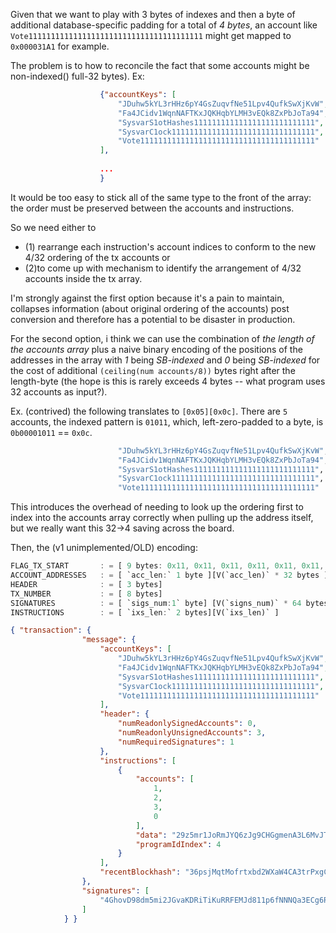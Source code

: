
Given that we want to play with 3 bytes of indexes and then a byte of additional database-specific padding for a total of *4 bytes*, an account like  `Vote111111111111111111111111111111111111111` might get mapped to `0x000031A1` for example.

The problem is to how to reconcile the fact that some accounts might be non-indexed() full-32 bytes). Ex:
```json
                    {"accountKeys": [
                        "JDuhw5kYL3rHHz6pY4GsZuqvfNe51Lpv4QufkSwXjKvW", // --> 32
                        "Fa4JCidv1WqnNAFTKxJQKHqbYLMH3vEQk8ZxPbJoTa94", // --> 32
                        "SysvarS1otHashes111111111111111111111111111",  // --> 4
                        "SysvarC1ock11111111111111111111111111111111",  // --> 4
                        "Vote111111111111111111111111111111111111111"   // --> 4
                    ],
                    
                    ...
                    }
```

It would be too easy to stick all of the same type to the front of the array: the order must be preserved between the accounts and instructions.

So we need either to 
- (1) rearrange each instruction's account indices to conform to the new 4/32 ordering of the tx accounts or  
- (2)to come up with mechanism to identify the arrangement of 4/32 accounts inside the tx array.


I'm strongly against the first option because it's a pain to maintain, collapses information (about original ordering of the accounts) post conversion and therefore has a potential to be disaster in production. 

For the second option, i think we can use the combination of *the length of the accounts array* plus a naive binary encoding of the positions of the addresses in the array with *1* being *SB-indexed* and *0* being *SB-indexed* for the cost of additional `(ceiling(num accounts/8))` bytes right after the length-byte (the hope is this is rarely exceeds 4 bytes -- what program uses 32 accounts as input?).


Ex. (contrived) the following translates to `[0x05][0x0c]`. There are `5` accounts, the indexed pattern is `01011`, which, left-zero-padded to a byte, is `0b00001011` == `0x0c`.
```bash
                        "JDuhw5kYL3rHHz6pY4GsZuqvfNe51Lpv4QufkSwXjKvW", // unindexed
                        "Fa4JCidv1WqnNAFTKxJQKHqbYLMH3vEQk8ZxPbJoTa94", // indexed
                        "SysvarS1otHashes111111111111111111111111111",  // unindexed
                        "SysvarC1ock11111111111111111111111111111111",  // indexed
                        "Vote111111111111111111111111111111111111111"   // indexed
```
This introduces the overhead of needing to look up the ordering first to index into the accounts array correctly when pulling up the address itself, but we really want this 32->4 saving across the board.






Then, the (v1 unimplemented/OLD) encoding:
```rust
FLAG_TX_START       : = [ 9 bytes: 0x11, 0x11, 0x11, 0x11, 0x11, 0x11, 0x11, 0x11, 0x11 ]
ACCOUNT_ADDRESSES   : = [ `acc_len:` 1 byte ][V(`acc_len)` * 32 bytes ]
HEADER              : = [ 3 bytes]
TX_NUMBER           : = [ 8 bytes]
SIGNATURES          : = [ `sigs_num:1` byte] [V(`signs_num)` * 64 bytes ]
INSTRUCTIONS        : = [ `ixs_len:` 2 bytes][V(`ixs_len)` ]
```

```json
{ "transaction": {
                "message": {
                    "accountKeys": [
                        "JDuhw5kYL3rHHz6pY4GsZuqvfNe51Lpv4QufkSwXjKvW",
                        "Fa4JCidv1WqnNAFTKxJQKHqbYLMH3vEQk8ZxPbJoTa94",
                        "SysvarS1otHashes111111111111111111111111111",
                        "SysvarC1ock11111111111111111111111111111111",
                        "Vote111111111111111111111111111111111111111"
                    ],
                    "header": {
                        "numReadonlySignedAccounts": 0,
                        "numReadonlyUnsignedAccounts": 3,
                        "numRequiredSignatures": 1
                    },
                    "instructions": [
                        {
                            "accounts": [
                                1,
                                2,
                                3,
                                0
                            ],
                            "data": "29z5mr1JoRmJYQ6zJg9CHGgmenA3L6MvJTPz7rD2zwhmLMNsv78oAGGcxPCLGYhWT673uUjfqnEjHmzUbJGxfF1bKgVo9h",
                            "programIdIndex": 4
                        }
                    ],
                    "recentBlockhash": "36psjMqtMofrtxbd2WXaW4CA3trPxgCcMvZBuK1XR1nP"
                },
                "signatures": [
                    "4GhovD98dm5mi2JGvaKDRiTiKuRRFEMJd811p6fNNNQa3ECg6RcSoCxSW3BpPFK7zZQXTt2gADhzxssESLEDV7Mg"
                ]
            } }

```